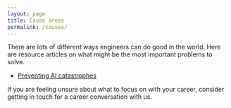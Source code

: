 ```yaml
---
layout: page
title: Cause areas
permalink: /causes/
---
```


There are lots of different ways engineers can do good in the world. Here are resource articles on what might be the most important problems to solve.

- [Preventing AI catastrophes](./causes/ai.md)

If you are feeling unsure about what to focus on with your career, consider getting in touch for a career conversation with us.
